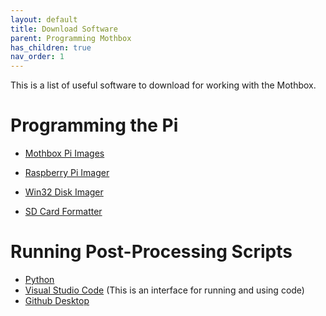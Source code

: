 ```yaml
---
layout: default
title: Download Software
parent: Programming Mothbox
has_children: true
nav_order: 1
---
```

This is a list of useful software to download for working with the Mothbox.

# Programming the Pi

* [Mothbox Pi Images](https://drive.google.com/drive/folders/1o3aGB1MZUrNxRoGycFVw_ofUQehrjuqF?usp=sharing)

* [Raspberry Pi Imager](https://www.raspberrypi.com/software/)

* [Win32 Disk Imager](https://win32diskimager.org/)

* [SD Card Formatter](https://www.sdcard.org/downloads/formatter/sd-memory-card-formatter-for-windows-download/)


# Running Post-Processing Scripts
* [Python](https://www.python.org/downloads/)
* [Visual Studio Code](https://code.visualstudio.com/download) (This is an interface for running and using code)
* [Github Desktop](https://desktop.github.com/download/)

